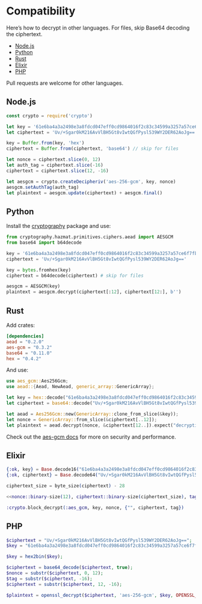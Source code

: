 # Compatibility

Here’s how to decrypt in other languages. For files, skip Base64 decoding the ciphertext.

- [Node.js](#node-js)
- [Python](#python)
- [Rust](#rust)
- [Elixir](#elixir)
- [PHP](#php)

Pull requests are welcome for other languages.

## Node.js

```js
const crypto = require('crypto')

let key = '61e6ba4a3a2498e3a8fdcd047eff0cd9864016f2c83c34599a3257a57ce6f7fb'
let ciphertext = 'Uv/+Sgar0kM216AvVlBH5Gt8vIwtQGfPysl539WY2DER62AoJg=='

key = Buffer.from(key, 'hex')
ciphertext = Buffer.from(ciphertext, 'base64') // skip for files

let nonce = ciphertext.slice(0, 12)
let auth_tag = ciphertext.slice(-16)
ciphertext = ciphertext.slice(12, -16)

let aesgcm = crypto.createDecipheriv('aes-256-gcm', key, nonce)
aesgcm.setAuthTag(auth_tag)
let plaintext = aesgcm.update(ciphertext) + aesgcm.final()
```

## Python

Install the [cryptography](https://cryptography.io/en/latest/) package and use:

```py
from cryptography.hazmat.primitives.ciphers.aead import AESGCM
from base64 import b64decode

key = '61e6ba4a3a2498e3a8fdcd047eff0cd9864016f2c83c34599a3257a57ce6f7fb'
ciphertext = 'Uv/+Sgar0kM216AvVlBH5Gt8vIwtQGfPysl539WY2DER62AoJg=='

key = bytes.fromhex(key)
ciphertext = b64decode(ciphertext) # skip for files

aesgcm = AESGCM(key)
plaintext = aesgcm.decrypt(ciphertext[:12], ciphertext[12:], b'')
```

## Rust

Add crates:

```toml
[dependencies]
aead = "0.2.0"
aes-gcm = "0.3.2"
base64 = "0.11.0"
hex = "0.4.2"
```

And use:

```rust
use aes_gcm::Aes256Gcm;
use aead::{Aead, NewAead, generic_array::GenericArray};

let key = hex::decode("61e6ba4a3a2498e3a8fdcd047eff0cd9864016f2c83c34599a3257a57ce6f7fb").expect("decode failure!");
let ciphertext = base64::decode("Uv/+Sgar0kM216AvVlBH5Gt8vIwtQGfPysl539WY2DER62AoJg==").expect("decode failure!");

let aead = Aes256Gcm::new(GenericArray::clone_from_slice(&key));
let nonce = GenericArray::from_slice(&ciphertext[..12]);
let plaintext = aead.decrypt(nonce, &ciphertext[12..]).expect("decryption failure!");
```

Check out the [aes-gcm docs](https://docs.rs/aes-gcm/) for more on security and performance.

## Elixir

```ex
{:ok, key} = Base.decode16("61e6ba4a3a2498e3a8fdcd047eff0cd9864016f2c83c34599a3257a57ce6f7fb", case: :lower)
{:ok, ciphertext} = Base.decode64("Uv/+Sgar0kM216AvVlBH5Gt8vIwtQGfPysl539WY2DER62AoJg==")

ciphertext_size = byte_size(ciphertext) - 28

<<nonce::binary-size(12), ciphertext::binary-size(ciphertext_size), tag::binary>> = ciphertext

:crypto.block_decrypt(:aes_gcm, key, nonce, {"", ciphertext, tag})
```

## PHP

```php
$ciphertext = "Uv/+Sgar0kM216AvVlBH5Gt8vIwtQGfPysl539WY2DER62AoJg==";
$key = "61e6ba4a3a2498e3a8fdcd047eff0cd9864016f2c83c34599a3257a57ce6f7fb";

$key = hex2bin($key);

$ciphertext = base64_decode($ciphertext, true);
$nonce = substr($ciphertext, 0, 12);
$tag = substr($ciphertext, -16);
$ciphertext = substr($ciphertext, 12, -16);

$plaintext = openssl_decrypt($ciphertext, 'aes-256-gcm', $key, OPENSSL_RAW_DATA, $nonce, $tag);
```
